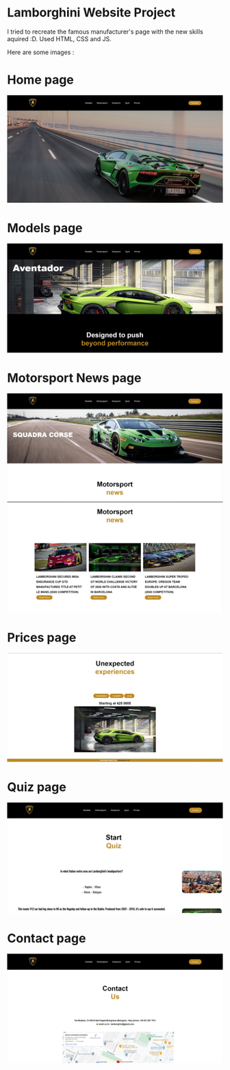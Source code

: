 # Lamborghini Website Project

I tried to recreate the famous manufacturer's page with the new skills aquired :D. Used HTML, CSS and JS.

Here are some images :


<h1> Home page </h1>

<img src="images/main.jpg">


<h1> Models page </h1>

<img src="images/models.jpg">


<h1> Motorsport News page </h1>

<img src="images/news.jpg">
<img src="images/news2.jpg">

<h1> Prices page </h1>

<img src="images/prices.jpg">


<h1> Quiz page </h1>

<img src="images/quiz.jpg">


<h1> Contact page </h1>

<img src="images/contact.jpg">
